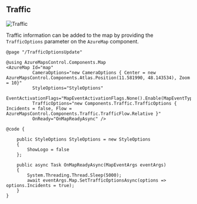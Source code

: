 ## Traffic

![Traffic](../assets/traffic.png)

Traffic information can be added to the map by providing the `TrafficOptions` parameter on the `AzureMap` component. 

```
@page "/TrafficOptionsUpdate"

@using AzureMapsControl.Components.Map
<AzureMap Id="map"
          CameraOptions="new CameraOptions { Center = new AzureMapsControl.Components.Atlas.Position(11.581990, 48.143534), Zoom = 10}"
          StyleOptions="StyleOptions"
          EventActivationFlags="MapEventActivationFlags.None().Enable(MapEventType.Ready)"
          TrafficOptions="new Components.Traffic.TrafficOptions { Incidents = false, Flow = AzureMapsControl.Components.Traffic.TrafficFlow.Relative }"
          OnReady="OnMapReadyAsync" />

@code {

    public StyleOptions StyleOptions = new StyleOptions
    {
        ShowLogo = false
    };

    public async Task OnMapReadyAsync(MapEventArgs eventArgs)
    {
        System.Threading.Thread.Sleep(5000);
        await eventArgs.Map.SetTrafficOptionsAsync(options => options.Incidents = true);
    }
} 
```